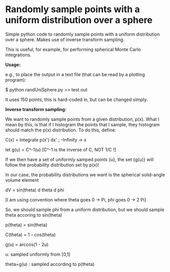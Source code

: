 # Randomly sample points with a uniform distribution over a sphere

Simple python code to randomly sample points with a uniform distribution over a sphere.
Makes use of inverse transform sampling.

This is useful, for example, for performing spherical Monte Carlo integrations.


**Usage:**

e.g., to place the output in a text file (that can be read by a plotting program):

$ python randUniSphere.py >> test.out

It uses 150 points, this is hard-coded in, but can be changed simply.


**Inverse transform sampling:**

We want to randomly sample points from a given distribution, p(x).
What I mean by this, is that if I histogram the points that I sample, they histogram should match the p(x) distribution.
To do this, define:

C(x) = Integrate p(x') dx' ; -Infinity -> x

let g(u) = C^-1(u)    [C^-1 is the inverse of C, NOT 1/C !]

If we then have a set of uniformly samped points {u},
the set {g(u)} will follow the probability distribution set by p(x)!

In our case, the probability distributions we want is the spherical solid-angle volume element

dV = sin(theta) d theta  d phi

[I am using convention where theta goes 0 -> Pi, phi goes 0 -> 2 Pi]

So, we should sample phi from a uniform distribution, but we should sample theta accoring to sin(theta)

p(theta) = sin(theta)

C(theta) = 1 - cos(theta)

g(u) = arccos(1 - 2u)

u: sampled uniformly from [0,1]

theta=g(u) : sampled according to p(theta)


